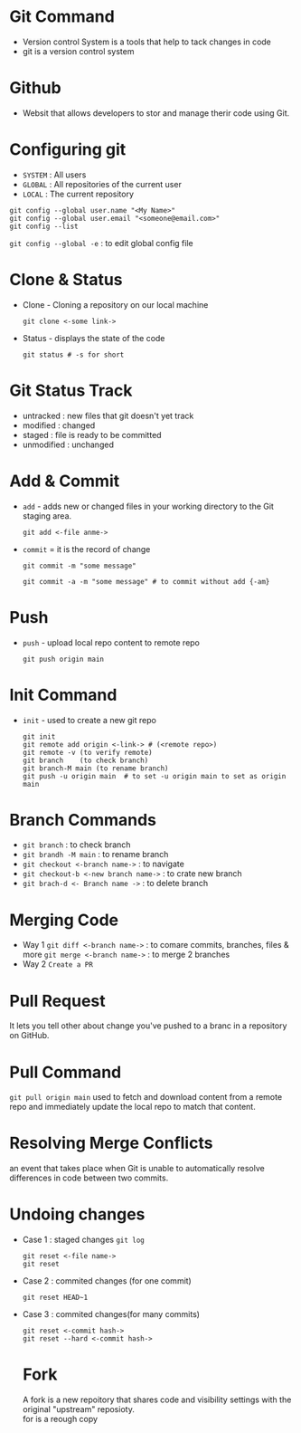 # Git Command
- Version control System is a tools that help to tack changes in code
- git is a version control system
# Github
- Websit that allows developers to stor and manage therir code using Git.
#
# Configuring git
- `SYSTEM` : All users
- `GLOBAL` : All repositories of the current user
- `LOCAL`  : The current repository
```
git config --global user.name "<My Name>"
git config --global user.email "<someone@email.com>"
git config --list
```
`git config --global -e` : to edit global config file

# Clone & Status
- Clone - Cloning a repository on our local machine
  ```
  git clone <-some link->
  ```
- Status - displays the state of the code
  ```
  git status # -s for short 
  ```
# Git Status Track
- untracked : new files that git doesn't yet track
- modified  : changed
- staged    : file is ready to be committed
- unmodified : unchanged

# Add & Commit

- `add` - adds new or changed files in your working directory to the Git staging area.
  ```
  git add <-file anme->
  ```
- `commit` = it is the record of change
  ```
  git commit -m "some message"
  
  git commit -a -m "some message" # to commit without add {-am}
  ```
# Push 

- `push` - upload local repo content to remote repo
  ```
  git push origin main
  ```
#
# Init Command 

- `init` - used to create a new git repo
  ```
  git init
  git remote add origin <-link-> # (<remote repo>)
  git remote -v (to verify remote)
  git branch    (to check branch)
  git branch-M main (to rename branch)
  git push -u origin main  # to set -u origin main to set as origin main
  ```
#
# Branch Commands
- `git branch` : to check branch
- `git brandh -M main` : to rename branch
- `git checkout <-branch name->` : to navigate
- `git checkout-b <-new branch name->` : to crate new branch
- `git brach-d <- Branch name ->` : to delete branch
  
# Merging Code
- Way 1
  `git diff <-branch name->` : to comare commits, branches, files & more
  `git merge <-branch name->` : to merge 2 branches
- Way 2
  `Create a PR`
  
# Pull Request
It lets you tell other about change you've pushed to a branc in a repository on GitHub.

# Pull Command 
`git pull origin main`
used to fetch and download content from a remote repo and immediately update the local repo to match that content.

# Resolving Merge Conflicts
an event that takes place when Git is unable to automatically resolve differences in code between two commits.
#
# Undoing changes
- Case 1 : staged changes
  `git log`
  ```
  git reset <-file name->
  git reset
  ```
- Case 2 : commited changes (for one commit)
  ```
  git reset HEAD~1
  ```
- Case 3 : commited changes(for many commits)
  ```
  git reset <-commit hash->
  git reset --hard <-commit hash->
  ```
  #
  # Fork
  A fork is a new repoitory that shares code and visibility settings with the original "upstream" reposioty.<br>
  for is a reough copy
   
